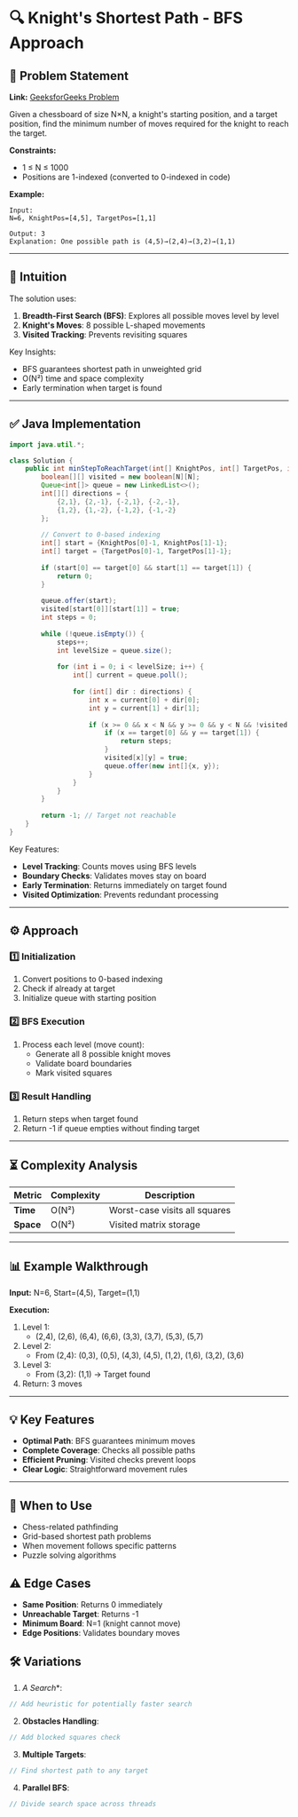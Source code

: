 
# 🔍 Knight's Shortest Path - BFS Approach

## 📜 Problem Statement
**Link:** [GeeksforGeeks Problem](https://www.geeksforgeeks.org/problems/knight-walk4521/1?page=4&company=Google&sortBy=latest)

Given a chessboard of size N×N, a knight's starting position, and a target position, find the minimum number of moves required for the knight to reach the target.

**Constraints:**
- 1 ≤ N ≤ 1000
- Positions are 1-indexed (converted to 0-indexed in code)

**Example:**
```text
Input:
N=6, KnightPos=[4,5], TargetPos=[1,1]

Output: 3
Explanation: One possible path is (4,5)→(2,4)→(3,2)→(1,1)
```

---

## 🧠 Intuition
The solution uses:
1. **Breadth-First Search (BFS)**: Explores all possible moves level by level
2. **Knight's Moves**: 8 possible L-shaped movements
3. **Visited Tracking**: Prevents revisiting squares

Key Insights:
- BFS guarantees shortest path in unweighted grid
- O(N²) time and space complexity
- Early termination when target is found

---

## ✅ Java Implementation
```java
import java.util.*;

class Solution {
    public int minStepToReachTarget(int[] KnightPos, int[] TargetPos, int N) {
        boolean[][] visited = new boolean[N][N];
        Queue<int[]> queue = new LinkedList<>();
        int[][] directions = {
            {2,1}, {2,-1}, {-2,1}, {-2,-1},
            {1,2}, {1,-2}, {-1,2}, {-1,-2}
        };
        
        // Convert to 0-based indexing
        int[] start = {KnightPos[0]-1, KnightPos[1]-1};
        int[] target = {TargetPos[0]-1, TargetPos[1]-1};
        
        if (start[0] == target[0] && start[1] == target[1]) {
            return 0;
        }
        
        queue.offer(start);
        visited[start[0]][start[1]] = true;
        int steps = 0;
        
        while (!queue.isEmpty()) {
            steps++;
            int levelSize = queue.size();
            
            for (int i = 0; i < levelSize; i++) {
                int[] current = queue.poll();
                
                for (int[] dir : directions) {
                    int x = current[0] + dir[0];
                    int y = current[1] + dir[1];
                    
                    if (x >= 0 && x < N && y >= 0 && y < N && !visited[x][y]) {
                        if (x == target[0] && y == target[1]) {
                            return steps;
                        }
                        visited[x][y] = true;
                        queue.offer(new int[]{x, y});
                    }
                }
            }
        }
        
        return -1; // Target not reachable
    }
}
```

Key Features:
- **Level Tracking**: Counts moves using BFS levels
- **Boundary Checks**: Validates moves stay on board
- **Early Termination**: Returns immediately on target found
- **Visited Optimization**: Prevents redundant processing

---

## ⚙️ Approach
### **1️⃣ Initialization**
1. Convert positions to 0-based indexing
2. Check if already at target
3. Initialize queue with starting position

### **2️⃣ BFS Execution**
1. Process each level (move count):
   - Generate all 8 possible knight moves
   - Validate board boundaries
   - Mark visited squares

### **3️⃣ Result Handling**
1. Return steps when target found
2. Return -1 if queue empties without finding target

---

## ⏳ Complexity Analysis
| Metric          | Complexity | Description |
|-----------------|------------|-------------|
| **Time**        | O(N²)      | Worst-case visits all squares |
| **Space**       | O(N²)      | Visited matrix storage |

---

## 📊 Example Walkthrough
**Input:** N=6, Start=(4,5), Target=(1,1)

**Execution:**
1. Level 1: 
   - (2,4), (2,6), (6,4), (6,6), (3,3), (3,7), (5,3), (5,7)
2. Level 2:
   - From (2,4): (0,3), (0,5), (4,3), (4,5), (1,2), (1,6), (3,2), (3,6)
3. Level 3:
   - From (3,2): (1,1) → Target found
4. Return: 3 moves

---

## 💡 Key Features
- **Optimal Path**: BFS guarantees minimum moves
- **Complete Coverage**: Checks all possible paths
- **Efficient Pruning**: Visited checks prevent loops
- **Clear Logic**: Straightforward movement rules

---

## 🚀 When to Use
- Chess-related pathfinding
- Grid-based shortest path problems
- When movement follows specific patterns
- Puzzle solving algorithms

## ⚠️ Edge Cases
- **Same Position**: Returns 0 immediately
- **Unreachable Target**: Returns -1
- **Minimum Board**: N=1 (knight cannot move)
- **Edge Positions**: Validates boundary moves

## 🛠 Variations
1. **A* Search**:
```java
// Add heuristic for potentially faster search
```

2. **Obstacles Handling**:
```java
// Add blocked squares check
```

3. **Multiple Targets**:
```java
// Find shortest path to any target
```

4. **Parallel BFS**:
```java
// Divide search space across threads
```
